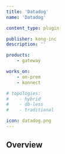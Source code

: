 ```yaml
---
title: 'Datadog'
name: 'Datadog'

content_type: plugin

publisher: kong-inc
description: ''

products:
    - gateway

works_on:
    - on-prem
    - konnect

# topologies:
#    - hybrid
#    - db-less
#    - traditional

icon: datadog.png
---
```


## Overview
